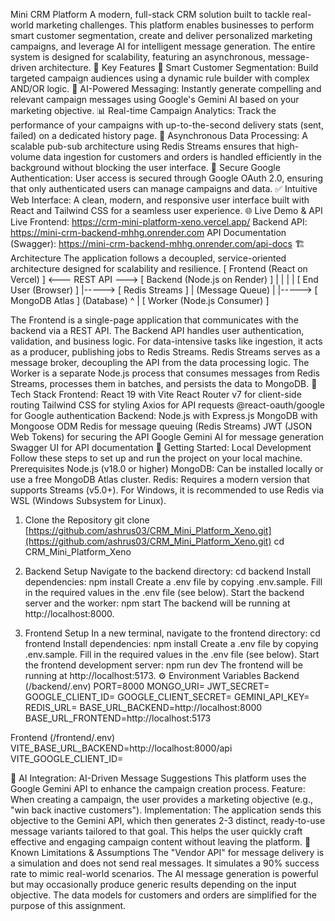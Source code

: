 Mini CRM Platform
A modern, full-stack CRM solution built to tackle real-world marketing challenges. This platform enables businesses to perform smart customer segmentation, create and deliver personalized marketing campaigns, and leverage AI for intelligent message generation. The entire system is designed for scalability, featuring an asynchronous, message-driven architecture.
🚀 Key Features
🎯 Smart Customer Segmentation: Build targeted campaign audiences using a dynamic rule builder with complex AND/OR logic.
🤖 AI-Powered Messaging: Instantly generate compelling and relevant campaign messages using Google's Gemini AI based on your marketing objective.
📊 Real-time Campaign Analytics: Track the performance of your campaigns with up-to-the-second delivery stats (sent, failed) on a dedicated history page.
🔄 Asynchronous Data Processing: A scalable pub-sub architecture using Redis Streams ensures that high-volume data ingestion for customers and orders is handled efficiently in the background without blocking the user interface.
🔐 Secure Google Authentication: User access is secured through Google OAuth 2.0, ensuring that only authenticated users can manage campaigns and data.
✅ Intuitive Web Interface: A clean, modern, and responsive user interface built with React and Tailwind CSS for a seamless user experience.
🌐 Live Demo & API
Live Frontend: https://crm-mini-platform-xeno.vercel.app/
Backend API: https://mini-crm-backend-mhhg.onrender.com
API Documentation (Swagger): https://mini-crm-backend-mhhg.onrender.com/api-docs
🏗️ Architecture
The application follows a decoupled, service-oriented architecture designed for scalability and resilience.
[ Frontend (React on Vercel) ] <--- REST API ---> [ Backend (Node.js on Render) ]
           |                                                    |
           |                                                    |
[ End User (Browser) ]                                          |-----> [ Redis Streams ]
                                                                |         (Message Queue)
                                                                |
                                                                |-----> [ MongoDB Atlas ]
                                                                          (Database)
                                                                              ^
                                                                              |
                                                                [ Worker (Node.js Consumer) ]


The Frontend is a single-page application that communicates with the backend via a REST API.
The Backend API handles user authentication, validation, and business logic. For data-intensive tasks like ingestion, it acts as a producer, publishing jobs to Redis Streams.
Redis Streams serves as a message broker, decoupling the API from the data processing logic.
The Worker is a separate Node.js process that consumes messages from Redis Streams, processes them in batches, and persists the data to MongoDB.
🧠 Tech Stack
Frontend:
React 19 with Vite
React Router v7 for client-side routing
Tailwind CSS for styling
Axios for API requests
@react-oauth/google for Google authentication
Backend:
Node.js with Express.js
MongoDB with Mongoose ODM
Redis for message queuing (Redis Streams)
JWT (JSON Web Tokens) for securing the API
Google Gemini AI for message generation
Swagger UI for API documentation
💪 Getting Started: Local Development
Follow these steps to set up and run the project on your local machine.
Prerequisites
Node.js (v18.0 or higher)
MongoDB: Can be installed locally or use a free MongoDB Atlas cluster.
Redis: Requires a modern version that supports Streams (v5.0+). For Windows, it is recommended to use Redis via WSL (Windows Subsystem for Linux).
1. Clone the Repository
git clone [https://github.com/ashrus03/CRM_Mini_Platform_Xeno.git](https://github.com/ashrus03/CRM_Mini_Platform_Xeno.git)
cd CRM_Mini_Platform_Xeno


2. Backend Setup
Navigate to the backend directory: cd backend
Install dependencies: npm install
Create a .env file by copying .env.sample.
Fill in the required values in the .env file (see below).
Start the backend server and the worker: npm start
The backend will be running at http://localhost:8000.
3. Frontend Setup
In a new terminal, navigate to the frontend directory: cd frontend
Install dependencies: npm install
Create a .env file by copying .env.sample.
Fill in the required values in the .env file (see below).
Start the frontend development server: npm run dev
The frontend will be running at http://localhost:5173.
⚙️ Environment Variables
Backend (/backend/.env)
PORT=8000
MONGO_URI=<your-mongodb-uri>
JWT_SECRET=<your-strong-jwt-secret>
GOOGLE_CLIENT_ID=<your-google-oauth-client-id>
GOOGLE_CLIENT_SECRET=<your-google-oauth-client-secret>
GEMINI_API_KEY=<your-google-gemini-api-key>
REDIS_URL=<your-redis-url>
BASE_URL_BACKEND=http://localhost:8000
BASE_URL_FRONTEND=http://localhost:5173


Frontend (/frontend/.env)
VITE_BASE_URL_BACKEND=http://localhost:8000/api
VITE_GOOGLE_CLIENT_ID=<your-google-oauth-client-id>


🤖 AI Integration: AI-Driven Message Suggestions
This platform uses the Google Gemini API to enhance the campaign creation process.
Feature: When creating a campaign, the user provides a marketing objective (e.g., "win back inactive customers").
Implementation: The application sends this objective to the Gemini API, which then generates 2-3 distinct, ready-to-use message variants tailored to that goal. This helps the user quickly craft effective and engaging campaign content without leaving the platform.
📝 Known Limitations & Assumptions
The "Vendor API" for message delivery is a simulation and does not send real messages. It simulates a 90% success rate to mimic real-world scenarios.
The AI message generation is powerful but may occasionally produce generic results depending on the input objective.
The data models for customers and orders are simplified for the purpose of this assignment.
